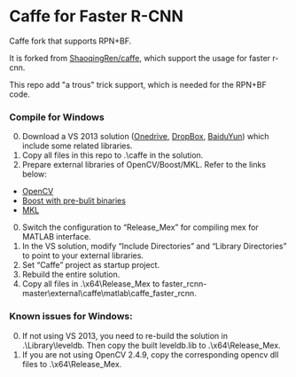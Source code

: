 # Caffe for Faster R-CNN

Caffe fork that supports RPN+BF.

It is forked from [ShaoqingRen/caffe](https://github.com/ShaoqingRen/caffe/tree/faster-R-CNN), which support the usage for faster r-cnn.

This repo add "a trous" trick support, which is needed for the RPN+BF code.

### Compile for Windows
0.	Download a VS 2013 solution ([Onedrive](https://onedrive.live.com/download?resid=4006CBB8476FF777!17218&authkey=!AOqDbPj7Idd4O4w&ithint=file%2czip), [DropBox](https://www.dropbox.com/s/mqw7b7qqx0dojkb/caffe_library.zip?dl=0), [BaiduYun](http://pan.baidu.com/s/1hqGojnI)) which include some related libraries.
0.	Copy all files in this repo to .\caffe in the solution.
0.	Prepare external libraries of OpenCV/Boost/MKL. Refer to the links below:
 - [OpenCV](http://opencv.org/downloads.html)
 - [Boost with pre-bulit binaries](http://sourceforge.net/projects/boost/files/boost-binaries/)
 - [MKL](https://software.intel.com/en-us/intel-parallel-studio-xe)
0.	Switch the configuration to “Release_Mex” for compiling mex for MATLAB interface.
0.	In the VS solution, modify “Include Directories” and “Library Directories” to point to your external libraries.
0.	Set “Caffe” project as startup project.
0.	Rebuild the entire solution.
0.	Copy all files in .\x64\Release_Mex to faster_rcnn-master\external\caffe\matlab\caffe_faster_rcnn.

### Known issues for Windows:
0.	If not using VS 2013, you need to re-build the solution in .\Library\leveldb. Then copy the built leveldb.lib to .\x64\Release_Mex.
0.	If you are not using OpenCV 2.4.9, copy the corresponding opencv dll files to .\x64\Release_Mex.
